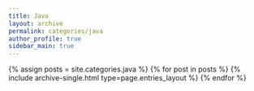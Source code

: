 ```yaml
---
title: Java 
layout: archive
permalink: categories/java
author_profile: true
sidebar_main: true
---
```


{% assign posts = site.categories.java %}
{% for post in posts %} {% include archive-single.html type=page.entries_layout %} {% endfor %}